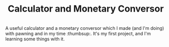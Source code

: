 <h1 align="center">Calculator and Monetary Conversor</h1>
<br>
 A useful calculator and a monetary conversor which I made (and I'm doing) with pawning and in my time :thumbsup:. It's my first project, and I'm learning some things with it.

